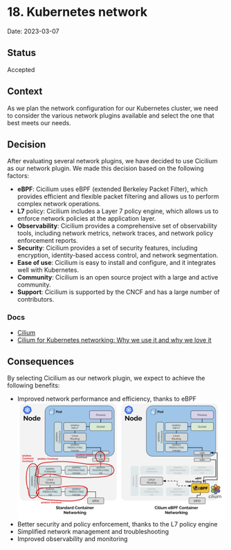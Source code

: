 # 18. Kubernetes network

Date: 2023-03-07

## Status

Accepted

## Context

As we plan the network configuration for our Kubernetes cluster, we need to consider the various network plugins 
available and select the one that best meets our needs.

## Decision

After evaluating several network plugins, we have decided to use Cicilium as our network plugin. 
We made this decision based on the following factors:

- **eBPF**: Cicilium uses eBPF (extended Berkeley Packet Filter), which provides efficient and flexible packet filtering and 
  allows us to perform complex network operations.
- **L7** policy: Cicilium includes a Layer 7 policy engine, which allows us to enforce 
  network policies at the application layer.
- **Observability**: Cicilium provides a comprehensive set of observability tools, including 
  network metrics, network traces, and network policy enforcement reports.
- **Security**: Cicilium provides a set of security features, including encryption, 
  identity-based access control, and network segmentation.
- **Ease of use**: Cicilium is easy to install and configure, and it integrates well with 
  Kubernetes.
- **Community**: Cicilium is an open source project with a large and active community.
- **Support**: Cicilium is supported by the CNCF and has a large number of contributors.

### Docs

- [Cilium](https://cilium.io/)
- [Cilium for Kubernetes networking: Why we use it and why we love it](https://blog.palark.com/why-cilium-for-kubernetes-networking/)

## Consequences

By selecting Cicilium as our network plugin, we expect to achieve the following benefits:

- Improved network performance and efficiency, thanks to eBPF
![ebpf host routing diagram](./images/ADR-0018/ebpf-host-routing-diagram.png)
- Better security and policy enforcement, thanks to the L7 policy engine
- Simplified network management and troubleshooting
- Improved observability and monitoring
